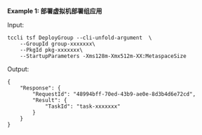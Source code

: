 **Example 1: 部署虚拟机部署组应用**



Input: 

```
tccli tsf DeployGroup --cli-unfold-argument  \
    --GroupId group-xxxxxxx\
    --PkgId pkg-xxxxxxx\
    --StartupParameters -Xms128m-Xmx512m-XX:MetaspaceSize
```

Output: 
```
{
    "Response": {
        "RequestId": "48994bff-70ed-43b9-ae0e-8d3b4d6e72cd",
        "Result": {
            "TaskId": "task-xxxxxxx"
        }
    }
}
```

